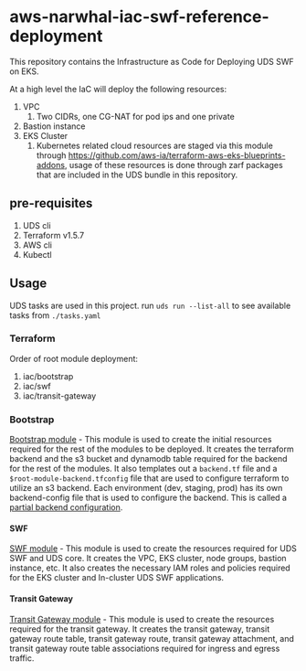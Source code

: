 # aws-narwhal-iac-swf-reference-deployment

This repository contains the Infrastructure as Code for Deploying UDS SWF on EKS.

At a high level the IaC will deploy the following resources:

1. VPC
   1. Two CIDRs, one CG-NAT for pod ips and one private
2. Bastion instance
3. EKS Cluster
   1. Kubernetes related cloud resources are staged via this module through <https://github.com/aws-ia/terraform-aws-eks-blueprints-addons>, usage of these resources is done through zarf packages that are included in the UDS bundle in this repository.

## pre-requisites

1. UDS cli
2. Terraform  v1.5.7
3. AWS cli
4. Kubectl

## Usage

UDS tasks are used in this project.
run `uds run --list-all` to see available tasks from `./tasks.yaml`

### Terraform

Order of root module deployment:

1. iac/bootstrap
2. iac/swf
3. iac/transit-gateway

### Bootstrap

[Bootstrap module](./iac/bootstrap/README.md) - This module is used to create the initial resources required for the rest of the modules to be deployed. It creates the terraform backend and the s3 bucket and dynamodb table required for the backend for the rest of the modules. It also templates out a `backend.tf` file and a `$root-module-backend.tfconfig` file that are used to configure terraform to utilize an s3 backend. Each environment (dev, staging, prod) has its own backend-config file that is used to configure the backend. This is called a [partial backend configuration](https://developer.hashicorp.com/terraform/language/settings/backends/configuration#partial-configuration).

#### SWF

[SWF module](./iac/swf/README.md) - This module is used to create the resources required for UDS SWF and UDS core. It creates the VPC, EKS cluster, node groups, bastion instance, etc. It also creates the necessary IAM roles and policies required for the EKS cluster and In-cluster UDS SWF applications.

#### Transit Gateway

[Transit Gateway module](./iac/transit-gateway/README.md) - This module is used to create the resources required for the transit gateway. It creates the transit gateway, transit gateway route table, transit gateway route, transit gateway attachment, and transit gateway route table associations required for ingress and egress traffic.
